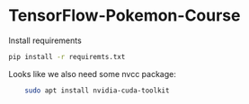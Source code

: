 # TensorFlow-Pokemon-Course
Install requirements
```bash
pip install -r requiremts.txt
```

Looks like we also need some nvcc package:
```bash
    sudo apt install nvidia-cuda-toolkit
```